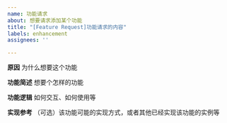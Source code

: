 ```yaml
---
name: 功能请求
about: 想要请求添加某个功能
title: "[Feature Request]功能请求的内容"
labels: enhancement
assignees: ''

---
```


**原因**
为什么想要这个功能

**功能简述**
想要个怎样的功能

**功能逻辑**
如何交互、如何使用等

**实现参考**
（可选）该功能可能的实现方式，或者其他已经实现该功能的实例等
